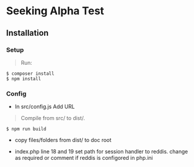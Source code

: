 # Seeking Alpha Test

## Installation

### Setup

> Run:

```shell
$ composer install
$ npm install
```

### Config

- In src/config.js Add URL

> Compile from src/ to dist/.

```shell
$ npm run build
```

- copy files/folders from dist/  to doc root

- index.php line 18 and 19 set path for session handler to reddis. change as required or comment if reddis is configored in php.ini



